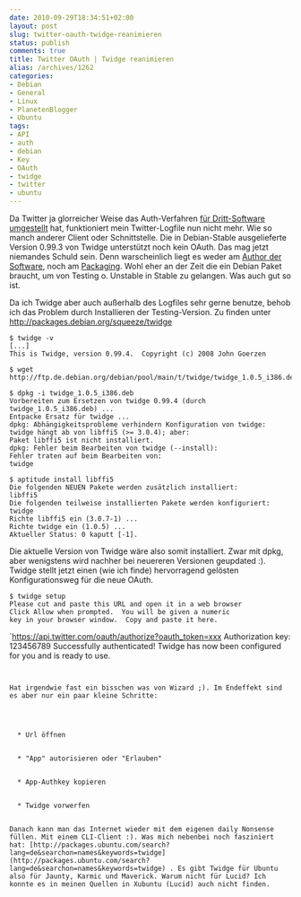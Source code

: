 ```yaml
---
date: 2010-09-29T18:34:51+02:00
layout: post
slug: twitter-oauth-twidge-reanimieren
status: publish
comments: true
title: Twitter OAuth | Twidge reanimieren
alias: /archives/1262
categories:
- Debian
- General
- Linux
- PlanetenBlogger
- Ubuntu
tags:
- API
- auth
- debian
- Key
- OAuth
- twidge
- twitter
- ubuntu
---
```


Da Twitter ja glorreicher Weise das Auth-Verfahren [für Dritt-Software umgestellt](http://disfunctions.de/tutorials/twitter-oauth-gwibber-upgraden/) hat, funktioniert mein Twitter-Logfile nun nicht mehr. Wie so manch anderer Client oder Schnittstelle. Die in Debian-Stable ausgelieferte Version 0.99.3 von Twidge unterstützt noch kein OAuth. Das mag jetzt niemandes Schuld sein. Denn warscheinlich liegt es weder am [Author der Software](http://github.com/jgoerzen/twidge), noch am [Packaging](http://packages.debian.org/squeeze/twidge). Wohl eher an der Zeit die ein Debian Paket braucht, um von Testing o. Unstable in Stable zu gelangen. Was auch gut so ist.

Da ich Twidge aber auch außerhalb des Logfiles sehr gerne benutze, behob ich das Problem durch Installieren der Testing-Version. Zu finden unter http://packages.debian.org/squeeze/twidge

```
$ twidge -v
[...]
This is Twidge, version 0.99.4.  Copyright (c) 2008 John Goerzen
```


```
$ wget http://ftp.de.debian.org/debian/pool/main/t/twidge/twidge_1.0.5_i386.deb
```


```
$ dpkg -i twidge_1.0.5_i386.deb
Vorbereiten zum Ersetzen von twidge 0.99.4 (durch twidge_1.0.5_i386.deb) ...
Entpacke Ersatz für twidge ...
dpkg: Abhängigkeitsprobleme verhindern Konfiguration von twidge:
twidge hängt ab von libffi5 (>= 3.0.4); aber:
Paket libffi5 ist nicht installiert.
dpkg: Fehler beim Bearbeiten von twidge (--install):
Fehler traten auf beim Bearbeiten von:
twidge
```


```
$ aptitude install libffi5
Die folgenden NEUEN Pakete werden zusätzlich installiert:
libffi5
Die folgenden teilweise installierten Pakete werden konfiguriert:
twidge
Richte libffi5 ein (3.0.7-1) ...
Richte twidge ein (1.0.5) ...
Aktueller Status: 0 kaputt [-1].
```


Die aktuelle Version von Twidge wäre also somit installiert. Zwar mit dpkg, aber wenigstens wird nachher bei neuereren Versionen geupdated :). Twidge stellt jetzt einen (wie ich finde) hervorragend gelösten Konfigurationsweg für die neue OAuth.

```
$ twidge setup
Please cut and paste this URL and open it in a web browser
Click Allow when prompted.  You will be given a numeric
key in your browser window.  Copy and paste it here.
```
`https://api.twitter.com/oauth/authorize?oauth_token=xxx
Authorization key: 123456789
Successfully authenticated!
Twidge has now been configured for you and is ready to use.
```


Hat irgendwie fast ein bisschen was von Wizard ;). Im Endeffekt sind es aber nur ein paar kleine Schritte:



	
  * Url öffnen

	
  * "App" autorisieren oder "Erlauben"

	
  * App-Authkey kopieren

	
  * Twidge vorwerfen


Danach kann man das Internet wieder mit dem eigenen daily Nonsense füllen. Mit einem CLI-Client :). Was mich nebenbei noch fasziniert hat: [http://packages.ubuntu.com/search?lang=de&searchon=names&keywords=twidge](http://packages.ubuntu.com/search?lang=de&searchon=names&keywords=twidge) . Es gibt Twidge für Ubuntu also für Jaunty, Karmic und Maverick. Warum nicht für Lucid? Ich konnte es in meinen Quellen in Xubuntu (Lucid) auch nicht finden.
